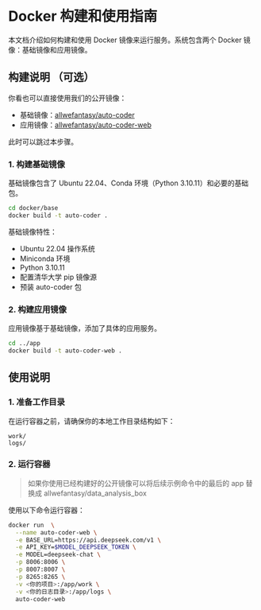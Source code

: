 # Docker 构建和使用指南

本文档介绍如何构建和使用 Docker 镜像来运行服务。系统包含两个 Docker 镜像：基础镜像和应用镜像。


## 构建说明 （可选）

你看也可以直接使用我们的公开镜像：

- 基础镜像：[allwefantasy/auto-coder](https://hub.docker.com/r/allwefantasy/auto-coder)
- 应用镜像：[allwefantasy/auto-coder-web](https://hub.docker.com/r/allwefantasy/auto-coder-web)

此时可以跳过本步骤。

### 1. 构建基础镜像

基础镜像包含了 Ubuntu 22.04、Conda 环境（Python 3.10.11）和必要的基础包。

```bash
cd docker/base
docker build -t auto-coder .
```

基础镜像特性：
- Ubuntu 22.04 操作系统
- Miniconda 环境
- Python 3.10.11
- 配置清华大学 pip 镜像源
- 预装 auto-coder 包

### 2. 构建应用镜像

应用镜像基于基础镜像，添加了具体的应用服务。

```bash
cd ../app
docker build -t auto-coder-web .
```

## 使用说明

### 1. 准备工作目录

在运行容器之前，请确保你的本地工作目录结构如下：

```
work/
logs/
```

### 2. 运行容器

> 如果你使用已经构建好的公开镜像可以将后续示例命令中的最后的 app 替换成 allwefantasy/data_analysis_box

使用以下命令运行容器：

```bash
docker run  \
  --name auto-coder-web \
  -e BASE_URL=https://api.deepseek.com/v1 \
  -e API_KEY=$MODEL_DEEPSEEK_TOKEN \
  -e MODEL=deepseek-chat \
  -p 8006:8006 \
  -p 8007:8007 \
  -p 8265:8265 \
  -v <你的项目>:/app/work \
  -v <你的日志目录>:/app/logs \
  auto-coder-web
```

